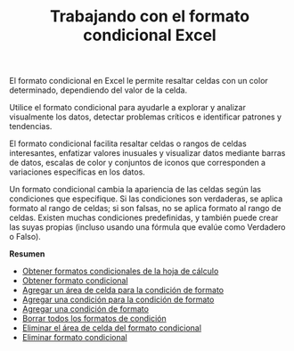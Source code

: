 ﻿---
title: Trabajando con el formato condicional Excel
second_title: Documen
linktitle: Formato condicional
type: docs
url: /es/conditional-formattings/
aliases: [/working-with-conditional-formatting/]
keywords: REST API, spreadsheets, excel, conditional formattin
description: "Cells.Cloud API para Excel operar: operación de formato condicional"
weight: 100
kwords: Excel, Office Nube, REST API, Hoja de cálculo, PDF, CSV, JSON, Markdown, Formatos condicionales
---
El formato condicional en Excel le permite resaltar celdas con un color determinado, dependiendo del valor de la celda.

Utilice el formato condicional para ayudarle a explorar y analizar visualmente los datos, detectar problemas críticos e identificar patrones y tendencias.

El formato condicional facilita resaltar celdas o rangos de celdas interesantes, enfatizar valores inusuales y visualizar datos mediante barras de datos, escalas de color y conjuntos de iconos que corresponden a variaciones específicas en los datos.

Un formato condicional cambia la apariencia de las celdas según las condiciones que especifique. Si las condiciones son verdaderas, se aplica formato al rango de celdas; si son falsas, no se aplica formato al rango de celdas. Existen muchas condiciones predefinidas, y también puede crear las suyas propias (incluso usando una fórmula que evalúe como Verdadero o Falso).

**Resumen**

- [Obtener formatos condicionales de la hoja de cálculo](/cells/es/conditional-formattings/get-all/)
- [Obtener formato condicional](/cells/es/conditional-formattings/get/)
- [Agregar un área de celda para la condición de formato](/cells/es/conditional-formattings/add-cell-area/)
- [Agregar una condición para la condición de formato](/cells/es/conditional-formattings/add-a-condition/)
- [Agregar una condición de formato](/cells/es/conditional-formattings/add-format-condition/)
- [Borrar todos los formatos de condición](/cells/es/conditional-formattings/clear/)
- [Eliminar el área de celda del formato condicional](/cells/es/conditional-formattings/delete-cell-area/)
- [Eliminar formato condicional](/cells/es/conditional-formattings/delete/)
